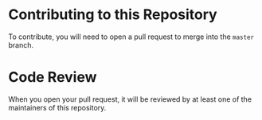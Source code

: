 # Contributing to this Repository
To contribute, you will need to open a pull request to merge into the `master` branch.

# Code Review
When you open your pull request, it will be reviewed by at least one of the maintainers of this repository.

